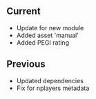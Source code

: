 ## Current
- Update for new module
- Added asset 'manual'
- Added PEGI rating
## Previous
- Updated dependencies
- Fix for nplayers metadata
